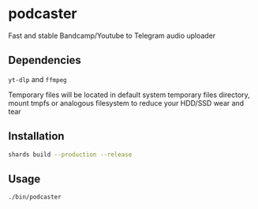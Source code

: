 # podcaster

Fast and stable Bandcamp/Youtube to Telegram audio uploader

## Dependencies

`yt-dlp` and `ffmpeg`

Temporary files will be located in default system temporary files directory, mount tmpfs or analogous filesystem to reduce your HDD/SSD wear and tear

## Installation

```bash
shards build --production --release
```

## Usage

```bash
./bin/podcaster
```
